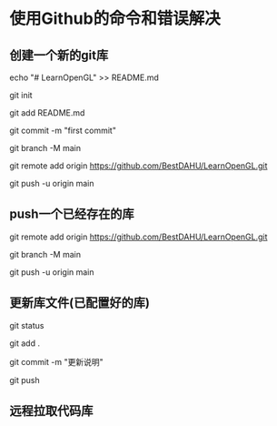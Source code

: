 # 使用Github的命令和错误解决

## 创建一个新的git库

echo "# LearnOpenGL" >> README.md

git init

git add README.md

git commit -m "first commit" 

git branch -M main

git remote add origin https://github.com/BestDAHU/LearnOpenGL.git

git push -u origin main

## push一个已经存在的库

git remote add origin https://github.com/BestDAHU/LearnOpenGL.git

git branch -M main

git push -u origin main

## 更新库文件(已配置好的库)

git status

git add .

git commit -m "更新说明"

git push

## 远程拉取代码库

